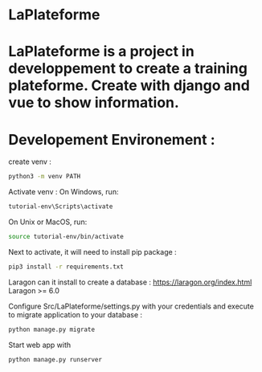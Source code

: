 # LaPlateforme
LaPlateforme is a project in developpement to create a training plateforme. Create with django and vue to show information. 
===========================
Developement Environement :
===========================

create venv :
```sh
python3 -m venv PATH
```

Activate venv :
On Windows, run:
```sh
tutorial-env\Scripts\activate
```
On Unix or MacOS, run:
```sh
source tutorial-env/bin/activate
```

Next to activate, it will need to install pip package : 
```sh
pip3 install -r requirements.txt
```

Laragon can it install to create a database : https://laragon.org/index.html
Laragon >= 6.0 

Configure Src/LaPlateforme/settings.py with your credentials and execute to migrate application to your database :
```sh
python manage.py migrate                                                                                                                             
```
Start web app with 
```sh
python manage.py runserver                 
```